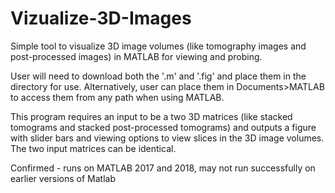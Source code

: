 # Vizualize-3D-Images
Simple tool to visualize 3D image volumes (like tomography images and post-processed images) in MATLAB for viewing and probing.

User will need to download both the '.m' and '.fig' and place them in the directory for use. Alternatively, user can place them in Documents>MATLAB to access them from any path when using MATLAB.

This program requires an input to be a two 3D matrices (like stacked tomograms and stacked post-processed tomograms) and outputs a figure with slider bars and viewing options to view slices in the 3D image volumes. The two input matrices can be identical.

Confirmed - runs on MATLAB 2017 and 2018, may not run successfully on earlier versions of Matlab
